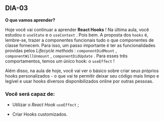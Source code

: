 ## DIA-03

**O que vamos aprender?**

Hoje você vai continuar a aprender  **React Hooks** ! Na última aula, você estudou o  `useState`  e o  `useContext`  . Pois bem. A proposta dos  `hooks`  é, lembre-se, trazer a componentes funcionais tudo o que componentes de classe fornecem. Para isso, um passo importante é ter as funcionalidades providas pelos  _Lifecycle methods_ :  `componentDidMount`  ,  `componentWillUnmount`  ,  `componentDidUpdate`  . Para esses três comportamentos, temos um único hook: o  `useEffect`  !

Além disso, na aula de hoje, você vai ver o básico sobre criar seus próprios hooks personalizados - o que vai te permitir deixar seu código mais limpo e legível e usar hooks diversos disponibilizados online por outras pessoas.

### Você será capaz de:

-   Utilizar o  _React Hook_ `useEffect`  ;
    
-   Criar Hooks customizados.
